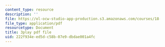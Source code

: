 ```yaml
---
content_type: resource
description: ''
file: https://ol-ocw-studio-app-production.s3.amazonaws.com/courses/18-06sc-linear-algebra-fall-2011/222f934eed5dc58b07e9dbdae001a4fc_GLFg2UBMAxc.pdf
file_type: application/pdf
resourcetype: Document
title: 3play pdf file
uid: 222f934e-ed5d-c58b-07e9-dbdae001a4fc
---
```

